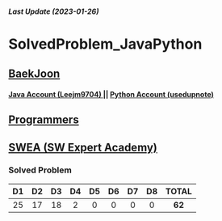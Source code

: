 ##### Last Update (2023-01-26)

# SolvedProblem_JavaPython

## <a href = "https://www.acmicpc.net/"> BaekJoon </a>
#### <a href = "https://www.acmicpc.net/user/leejm9704"> Java Account (Leejm9704) </a> || <a href = "https://www.acmicpc.net/user/usedupnote"> Python Account (usedupnote) </a>

## <a href = "https://programmers.co.kr/?utm_source=google&utm_medium=cpc&utm_campaign=brand_prgms_pc&gclid=Cj0KCQiAw8OeBhCeARIsAGxWtUyIohP4MNShzOqMw2Jjrs_2US8ph7JdeK2FLC3z_ZxoW9sdedNClecaAnUfEALw_wcB"> Programmers </a>

## <a href = "https://swexpertacademy.com/main/main.do"> SWEA (SW Expert Academy) </a>


### Solved Problem
| D1 | D2 | D3 | D4 | D5 | D6 | D7 | D8 | **TOTAL** |
|:--:|:--:|:--:|:--:|:--:|:--:|:--:|:--:|:--:|
| 25 | 17 | 18 | 2 | 0 | 0 | 0 | 0 |**62**|
